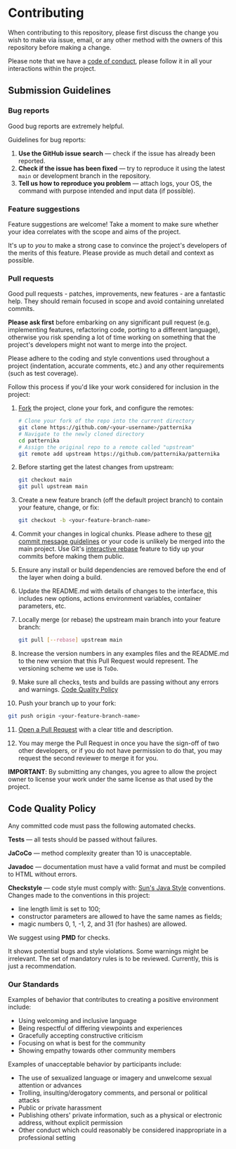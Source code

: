 # Contributing

When contributing to this repository, please first discuss the change you wish to make via issue,
email, or any other method with the owners of this repository before making a change. 

Please note that we have a [code of conduct](#our-standards), please follow it in all your 
interactions within the project.

## Submission Guidelines

### Bug reports

Good bug reports are extremely helpful.

Guidelines for bug reports:

1. **Use the GitHub issue search** &mdash; check if the issue has already been
   reported.
2. **Check if the issue has been fixed** &mdash; try to reproduce it using the
   latest `main` or development branch in the repository.
3. **Tell us how to reproduce you problem** &mdash; attach logs, your OS, the command with 
purpose intended and input data (if possible).

### Feature suggestions

Feature suggestions are welcome! Take a moment to make sure whether your idea
correlates with the scope and aims of the project. 

It's up to *you* to make a strong case to convince the project's developers
 of the merits of this feature. Please provide as much detail and context as possible.

### Pull requests

Good pull requests - patches, improvements, new features - are a fantastic
help. They should remain focused in scope and avoid containing unrelated
commits.

**Please ask first** before embarking on any significant pull request (e.g.
implementing features, refactoring code, porting to a different language),
otherwise you risk spending a lot of time working on something that the
project's developers might not want to merge into the project.

Please adhere to the coding and style conventions used throughout a project (indentation,
accurate comments, etc.) and any other requirements (such as test coverage).

Follow this process if you'd like your work considered for inclusion in the
project:

1. [Fork](http://help.github.com/fork-a-repo/) the project, clone your fork,
   and configure the remotes:
   ```bash
   # Clone your fork of the repo into the current directory
   git clone https://github.com/<your-username>/patternika
   # Navigate to the newly cloned directory
   cd patternika
   # Assign the original repo to a remote called "upstream"
   git remote add upstream https://github.com/patternika/patternika
   ```

2. Before starting get the latest changes from upstream:
   ```bash
   git checkout main
   git pull upstream main
   ```

3. Create a new feature branch (off the default project branch) to
   contain your feature, change, or fix:
   ```bash
   git checkout -b <your-feature-branch-name>
   ```

4. Commit your changes in logical chunks. Please adhere to these [git commit
   message guidelines](https://www.conventionalcommits.org/en/v1.0.0/#summary)
   or your code is unlikely be merged into the main project. Use Git's
   [interactive rebase](https://help.github.com/articles/interactive-rebase)
   feature to tidy up your commits before making them public.

5. Ensure any install or build dependencies are removed before the end of the layer when doing a 
   build.
   
6. Update the README.md with details of changes to the interface, this includes new options, actions
   environment variables, container parameters, etc.

7. Locally merge (or rebase) the upstream main branch into your feature branch:
   ```bash
   git pull [--rebase] upstream main
   ```   

8. Increase the version numbers in any examples files and the README.md to the new version that this
   Pull Request would represent. The versioning scheme we use is `ToDo`.

9. Make sure all checks, tests and builds are passing without any errors and warnings. 
[Code Quality Policy](#code-quality-policy)

10. Push your branch up to your fork:
   ```bash
   git push origin <your-feature-branch-name>
   ```

11. [Open a Pull Request](https://help.github.com/articles/using-pull-requests/)
    with a clear title and description.
   
12. You may merge the Pull Request in once you have the sign-off of two other developers, or if you 
   do not have permission to do that, you may request the second reviewer to merge it for you.

**IMPORTANT**: By submitting any changes, you agree to allow the project owner to
license your work under the same license as that used by the project.

<a id="1" name="code-quality-policy"></a>
## Code Quality Policy

Any committed code must pass the following automated checks. 

**Tests** &mdash; all tests should be passed without failures.

**JaCoCo** &mdash; method complexity greater than 10 is unacceptable.

**Javadoc** &mdash; documentation must have a valid format and must be compiled 
to HTML without errors.

**Checkstyle** &mdash; code style must comply with:
[Sun's Java Style](https://checkstyle.sourceforge.io/sun_style.html) conventions.
Changes made to the conventions in this project:
* line length limit is set to 100; 
* constructor parameters are allowed to have the same names as fields;
* magic numbers 0, 1, -1, 2, and 31 (for hashes) are allowed.

We suggest using **PMD** for checks.

It shows potential bugs and style violations. Some warnings might be irrelevant.
The set of mandatory rules is to be reviewed. Currently, this is just a recommendation.

### Our Standards

Examples of behavior that contributes to creating a positive environment
include:

* Using welcoming and inclusive language
* Being respectful of differing viewpoints and experiences
* Gracefully accepting constructive criticism
* Focusing on what is best for the community
* Showing empathy towards other community members

Examples of unacceptable behavior by participants include:

* The use of sexualized language or imagery and unwelcome sexual attention or
advances
* Trolling, insulting/derogatory comments, and personal or political attacks
* Public or private harassment
* Publishing others' private information, such as a physical or electronic
  address, without explicit permission
* Other conduct which could reasonably be considered inappropriate in a
  professional setting
